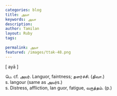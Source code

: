 ```yaml
---
categories: blog
title: அயா
keywords: அயா
description: 
author: Tamilan
layout: Ruby
tags: 
 
permalink: அயா
featured: /images/ttak-48.png
---
```

  
[ ayā ]  
  
பெ. cf. அயர். Languor, faintness; தளர்ச்சி. (திவா.)  
s. langour (same as அயர்s.)  
s. Distress, affliction, lan guor, fatigue, வருத்தம். (p.)
